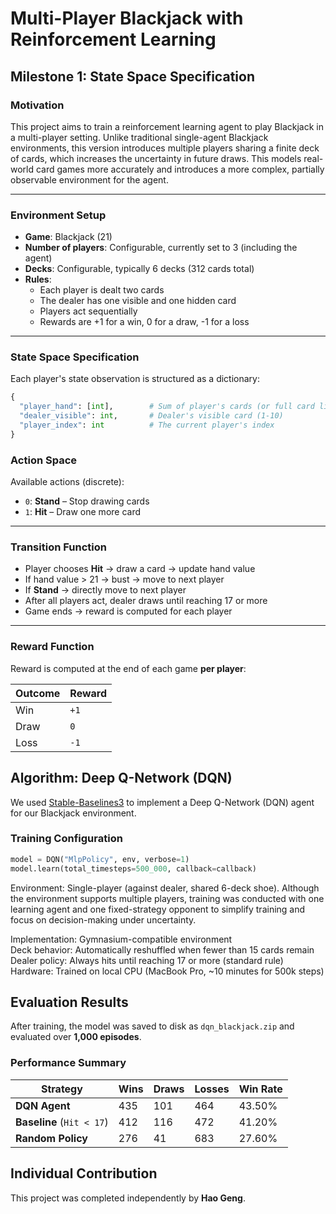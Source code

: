 #  Multi-Player Blackjack with Reinforcement Learning

## Milestone 1: State Space Specification

###  Motivation

This project aims to train a reinforcement learning agent to play Blackjack in a multi-player setting. Unlike traditional single-agent Blackjack environments, this version introduces multiple players sharing a finite deck of cards, which increases the uncertainty in future draws. This models real-world card games more accurately and introduces a more complex, partially observable environment for the agent.

---

###  Environment Setup

- **Game**: Blackjack (21)  
- **Number of players**: Configurable, currently set to 3 (including the agent)  
- **Decks**: Configurable, typically 6 decks (312 cards total)  
- **Rules**:
  - Each player is dealt two cards  
  - The dealer has one visible and one hidden card  
  - Players act sequentially  
  - Rewards are +1 for a win, 0 for a draw, -1 for a loss  

---

###  State Space Specification

Each player's state observation is structured as a dictionary:

```python
{
  "player_hand": [int],        # Sum of player's cards (or full card list)
  "dealer_visible": int,       # Dealer's visible card (1-10)
  "player_index": int          # The current player's index
}
```
### Action Space

Available actions (discrete):

- `0`: **Stand** – Stop drawing cards  
- `1`: **Hit** – Draw one more card  

---

###  Transition Function

- Player chooses **Hit** → draw a card → update hand value  
- If hand value > 21 → bust → move to next player  
- If **Stand** → directly move to next player  
- After all players act, dealer draws until reaching 17 or more  
- Game ends → reward is computed for each player  

---

###  Reward Function

Reward is computed at the end of each game **per player**:

| Outcome        | Reward |
|----------------|--------|
| Win            | `+1`   |
| Draw           | `0`    |
| Loss           | `-1`   |

## Algorithm: Deep Q-Network (DQN)

We used [Stable-Baselines3](https://github.com/DLR-RM/stable-baselines3) to implement a Deep Q-Network (DQN) agent for our Blackjack environment.

### Training Configuration

```python
model = DQN("MlpPolicy", env, verbose=1)
model.learn(total_timesteps=500_000, callback=callback)
```
Environment: Single-player (against dealer, shared 6-deck shoe). Although the environment supports multiple players, training was conducted with one learning agent and one fixed-strategy opponent to simplify training and focus on decision-making under uncertainty.

Implementation: Gymnasium-compatible environment  
Deck behavior: Automatically reshuffled when fewer than 15 cards remain  
Dealer policy: Always hits until reaching 17 or more (standard rule)  
Hardware: Trained on local CPU (MacBook Pro, ~10 minutes for 500k steps)

## Evaluation Results

After training, the model was saved to disk as `dqn_blackjack.zip` and evaluated over **1,000 episodes**.

### Performance Summary

| Strategy         | Wins | Draws | Losses | Win Rate |
|------------------|------|-------|--------|----------|
| **DQN Agent**     | 435  | 101    | 464    | 43.50%   |
| **Baseline** (`Hit < 17`) | 412  | 116   | 472    | 41.20%   |
| **Random Policy** | 276  | 41    | 683    | 27.60%   |

## Individual Contribution

This project was completed independently by **Hao Geng**. 
